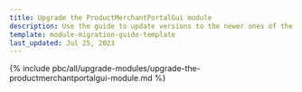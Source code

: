 ```yaml
---
title: Upgrade the ProductMerchantPortalGui module
description: Use the guide to update versions to the newer ones of the ProductMerchantPortalGui module.
template: module-migration-guide-template
last_updated: Jul 25, 2023
---
```


{% include pbc/all/upgrade-modules/upgrade-the-productmerchantportalgui-module.md %} <!-- To edit, see /_includes/pbc/all/upgrade-modules/upgrade-the-productmerchantportalgui-module.md -->
